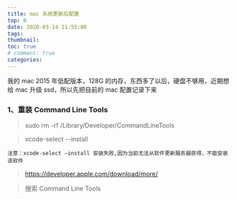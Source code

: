 ```yaml
---
title: mac 系统更新后配置
top: 0
date: 2020-03-14 21:55:00
tags:
thumbnail:
toc: true
# comment: true
categories:
---
```


我的 mac 2015 年低配版本，128G 的内存，东西多了以后，硬盘不够用，近期想给 mac 升级 ssd，所以先把目前的 mac 配置记录下来

<!-- more -->

### 1、重装 Command Line Tools

> sudo rm -rf /Library/Developer/CommandLineTools

> xcode-select --install

`注意：xcode-select –install 安装失败,因为当前无法从软件更新服务器获得，不能安装该软件`

> https://developer.apple.com/download/more/

> 搜索 Command Line Tools
